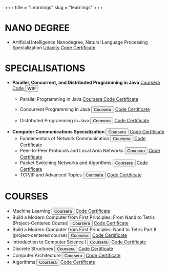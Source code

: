 +++
title = "Learnings"
slug = "learnings"
+++
<!-- <meta charset="utf-8"> -->
<!-- <meta name="viewport" content="width=device-width, initial-scale=1"> -->
<link rel="stylesheet" href="https://maxcdn.bootstrapcdn.com/bootstrap/4.1.3/css/bootstrap.min.css">
<!-- <script src="https://ajax.googleapis.com/ajax/libs/jquery/3.3.1/jquery.min.js"></script> -->
<!-- <script src="https://cdnjs.cloudflare.com/ajax/libs/popper.js/1.14.3/umd/popper.min.js"></script> -->
<link rel="stylesheet" href="style.css">


# NANO DEGREE
* Artificial Intelligence Nanodegree, Natural Language Processing Specialization
  <a class="btn btn-primary btn-outline-dark btn-xs" href="https://www2.udacity.com/course/artificial-intelligence-nanodegree--nd889" target="_blank" rel="noopener"> Udacity </a> <a class="btn btn-primary btn-outline-dark btn-xs" href="https://github.com/aniruddhadave/Udacity-AI-Nanodegree" target="_blank" rel="noopener">
  <i class="fab fa-github fa-lg"></i> Code </a>  <a class="btn btn-primary btn-outline-dark btn-xs" href="https://confirm.udacity.com/KCLHYGGT" target="_blank" rel="noopener"><i class="fas fa-certificate fa-lg"></i> Certificate </a>

# SPECIALISATIONS
* **Parallel, Concurrent, and Distributed Programming in Java**
<a class="btn btn-primary btn-outline-dark btn-xs" href="https://www.coursera.org/specializations/pcdp" target="_blank" rel="noopener"> Coursera </a> <a class="btn btn-primary btn-outline-dark btn-xs" href="https://github.com/aniruddhadave/parallel-concurrent-distributed-programming-java" target="_blank" rel="noopener">
<i class="fab fa-github fa-lg"></i> Code </a> <button type="button" class="btn">WIP</button>  
    - Parallel Programming in Java
    <a class="btn btn-primary btn-outline-dark btn-xs" href="https://www.coursera.org/learn/parallel-programming-in-java" target="_blank" rel="noopener"> Coursera </a> <a class="btn btn-primary btn-outline-dark btn-xs" href="https://github.com/aniruddhadave/parallel-concurrent-distributed-programming-java/tree/master/parallel-programming" target="_blank" rel="noopener">
    <i class="fab fa-github fa-lg"></i> Code </a>  <a class="btn btn-primary btn-outline-dark btn-xs" href="https://www.coursera.org/account/accomplishments/certificate/RXFBYPX59LGR" target="_blank" rel="noopener"><i class="fas fa-certificate fa-lg"></i> Certificate </a>

    - Concurrent Programming in Java
    <button type="button" class="btn btn-outline-dark"> Coursera </button> <a class="btn btn-primary btn-outline-dark btn-xs" href="https://github.com/manparvesh/coursera-OOP-java" target="_blank" rel="noopener">
    <i class="fab fa-github fa-lg"></i> Code </a>  <a class="btn btn-primary btn-outline-dark btn-xs" href="" target="_blank" rel="noopener"><i class="fas fa-certificate fa-lg"></i> Certificate </a>
    - Distributed Programming in Java
    <button type="button" class="btn btn-outline-dark"> Coursera </button> <a class="btn btn-primary btn-outline-dark btn-xs" href="https://github.com/manparvesh/coursera-OOP-java" target="_blank" rel="noopener">
    <i class="fab fa-github fa-lg"></i> Code </a>  <a class="btn btn-primary btn-outline-dark btn-xs" href="" target="_blank" rel="noopener"><i class="fas fa-certificate fa-lg"></i> Certificate </a>
* **Computer Communications Specialization**
<button type="button" class="btn btn-outline-dark"> Coursera </button> <a class="btn btn-primary btn-outline-dark btn-xs" href="https://github.com/manparvesh/coursera-OOP-java" target="_blank" rel="noopener">
<i class="fab fa-github fa-lg"></i> Code </a>  <a class="btn btn-primary btn-outline-dark btn-xs" href="" target="_blank" rel="noopener"><i class="fas fa-certificate fa-lg"></i> Certificate </a>
    - Fundamentals of Network Communication
    <button type="button" class="btn btn-outline-dark"> Coursera </button> <a class="btn btn-primary btn-outline-dark btn-xs" href="https://github.com/manparvesh/coursera-OOP-java" target="_blank" rel="noopener">
    <i class="fab fa-github fa-lg"></i> Code </a>  <a class="btn btn-primary btn-outline-dark btn-xs" href="" target="_blank" rel="noopener"><i class="fas fa-certificate fa-lg"></i> Certificate </a>
    - Peer-to-Peer Protocols and Local Area Networks
    <button type="button" class="btn btn-outline-dark"> Coursera </button> <a class="btn btn-primary btn-outline-dark btn-xs" href="https://github.com/manparvesh/coursera-OOP-java" target="_blank" rel="noopener">
    <i class="fab fa-github fa-lg"></i> Code </a>  <a class="btn btn-primary btn-outline-dark btn-xs" href="" target="_blank" rel="noopener"><i class="fas fa-certificate fa-lg"></i> Certificate </a>
    - Packet Switching Networks and Algorithms
    <button type="button" class="btn btn-outline-dark"> Coursera </button> <a class="btn btn-primary btn-outline-dark btn-xs" href="https://github.com/manparvesh/coursera-OOP-java" target="_blank" rel="noopener">
    <i class="fab fa-github fa-lg"></i> Code </a>  <a class="btn btn-primary btn-outline-dark btn-xs" href="" target="_blank" rel="noopener"><i class="fas fa-certificate fa-lg"></i> Certificate </a>
    - TCP/IP and Advanced Topics
    <button type="button" class="btn btn-outline-dark"> Coursera </button> <a class="btn btn-primary btn-outline-dark btn-xs" href="https://github.com/manparvesh/coursera-OOP-java" target="_blank" rel="noopener">
    <i class="fab fa-github fa-lg"></i> Code </a>  <a class="btn btn-primary btn-outline-dark btn-xs" href="" target="_blank" rel="noopener"><i class="fas fa-certificate fa-lg"></i> Certificate </a>

# COURSES
- Machine Learning
<button type="button" class="btn btn-outline-dark"> Coursera </button> <a class="btn btn-primary btn-outline-dark btn-xs" href="https://github.com/manparvesh/coursera-OOP-java" target="_blank" rel="noopener">
<i class="fab fa-github fa-lg"></i> Code </a>  <a class="btn btn-primary btn-outline-dark btn-xs" href="" target="_blank" rel="noopener"><i class="fas fa-certificate fa-lg"></i> Certificate </a>
- Build a Modern Computer from First Principles: From Nand to Tetris (Project-Centered Course)
<button type="button" class="btn btn-outline-dark"> Coursera </button> <a class="btn btn-primary btn-outline-dark btn-xs" href="https://github.com/manparvesh/coursera-OOP-java" target="_blank" rel="noopener">
<i class="fab fa-github fa-lg"></i> Code </a>  <a class="btn btn-primary btn-outline-dark btn-xs" href="" target="_blank" rel="noopener"><i class="fas fa-certificate fa-lg"></i> Certificate </a>
- Build a Modern Computer from First Principles: Nand to Tetris Part II (project-centered course)
<button type="button" class="btn btn-outline-dark"> Coursera </button> <a class="btn btn-primary btn-outline-dark btn-xs" href="https://github.com/manparvesh/coursera-OOP-java" target="_blank" rel="noopener">
<i class="fab fa-github fa-lg"></i> Code </a>  <a class="btn btn-primary btn-outline-dark btn-xs" href="" target="_blank" rel="noopener"><i class="fas fa-certificate fa-lg"></i> Certificate </a>
- Introduction to Computer Science I
<button type="button" class="btn btn-outline-dark"> Coursera </button> <a class="btn btn-primary btn-outline-dark btn-xs" href="https://github.com/manparvesh/coursera-OOP-java" target="_blank" rel="noopener">
<i class="fab fa-github fa-lg"></i> Code </a>  <a class="btn btn-primary btn-outline-dark btn-xs" href="" target="_blank" rel="noopener"><i class="fas fa-certificate fa-lg"></i> Certificate </a>
- Discrete Structures
<button type="button" class="btn btn-outline-dark"> Coursera </button> <a class="btn btn-primary btn-outline-dark btn-xs" href="https://github.com/manparvesh/coursera-OOP-java" target="_blank" rel="noopener">
<i class="fab fa-github fa-lg"></i> Code </a>  <a class="btn btn-primary btn-outline-dark btn-xs" href="" target="_blank" rel="noopener"><i class="fas fa-certificate fa-lg"></i> Certificate </a>
- Computer Architecture
<button type="button" class="btn btn-outline-dark"> Coursera </button> <a class="btn btn-primary btn-outline-dark btn-xs" href="https://github.com/manparvesh/coursera-OOP-java" target="_blank" rel="noopener">
<i class="fab fa-github fa-lg"></i> Code </a>  <a class="btn btn-primary btn-outline-dark btn-xs" href="" target="_blank" rel="noopener"><i class="fas fa-certificate fa-lg"></i> Certificate </a>
- Algorithms
<button type="button" class="btn btn-outline-dark"> Coursera </button> <a class="btn btn-primary btn-outline-dark btn-xs" href="https://github.com/manparvesh/coursera-OOP-java" target="_blank" rel="noopener">
<i class="fab fa-github fa-lg"></i> Code </a>  <a class="btn btn-primary btn-outline-dark btn-xs" href="" target="_blank" rel="noopener"><i class="fas fa-certificate fa-lg"></i> Certificate </a>
